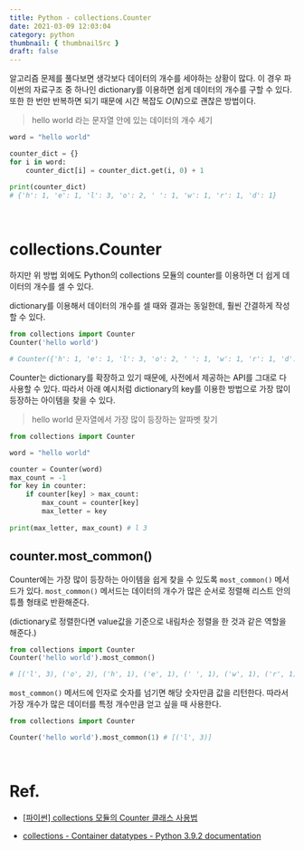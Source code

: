 ```yaml
---
title: Python - collections.Counter
date: 2021-03-09 12:03:04
category: python
thumbnail: { thumbnailSrc }
draft: false
---
```


알고리즘 문제를 풀다보면 생각보다 데이터의 개수를 세야하는 상황이 많다. 이 경우 파이썬의 자료구조 중 하나인 dictionary를 이용하면 쉽게 데이터의 개수를 구할 수 있다. 또한 한 번만 반복하면 되기 때문에 시간 복잡도 $O(N)$으로 괜찮은 방법이다.

> hello world 라는 문자열 안에 있는 데이터의 개수 세기

```python
word = "hello world"

counter_dict = {}
for i in word:
    counter_dict[i] = counter_dict.get(i, 0) + 1

print(counter_dict)
# {'h': 1, 'e': 1, 'l': 3, 'o': 2, ' ': 1, 'w': 1, 'r': 1, 'd': 1}
```

</br>

# collections.Counter

하지만 위 방법 외에도 Python의 collections 모듈의 counter를 이용하면 더 쉽게 데이터의 개수를 셀 수 있다.

dictionary를 이용해서 데이터의 개수를 셀 때와 결과는 동일한데, 훨씬 간결하게 작성할 수 있다.

```python
from collections import Counter
Counter('hello world')

# Counter({'h': 1, 'e': 1, 'l': 3, 'o': 2, ' ': 1, 'w': 1, 'r': 1, 'd': 1})
```

Counter는 dictionary를 확장하고 있기 때문에, 사전에서 제공하는 API를 그대로 다 사용할 수 있다. 따라서 아래 예시처럼 dictionary의 key를 이용한 방법으로 가장 많이 등장하는 아이템을 찾을 수 있다.

> hello world 문자열에서 가장 많이 등장하는 알파벳 찾기

```python
from collections import Counter

word = "hello world"

counter = Counter(word)
max_count = -1
for key in counter:
    if counter[key] > max_count:
        max_count = counter[key]
        max_letter = key
        
print(max_letter, max_count) # l 3
```

## counter.most_common()

Counter에는 가장 많이 등장하는 아이템을 쉽게 찾을 수 있도록 `most_common()` 메서드가 있다. `most_common()` 메서드는 데이터의 개수가 많은 순서로 정렬해 리스트 안의 튜플 형태로 반환해준다. 

(dictionary로 정렬한다면 value값을 기준으로 내림차순 정렬을 한 것과 같은 역할을 해준다.)

```python
from collections import Counter
Counter('hello world').most_common()

# [('l', 3), ('o', 2), ('h', 1), ('e', 1), (' ', 1), ('w', 1), ('r', 1), ('d', 1)]
```

`most_common()` 메서드에 인자로 숫자를 넘기면 해당 숫자만큼 값을 리턴한다. 따라서 가장 개수가 많은 데이터를 특정 개수만큼 얻고 싶을 때 사용한다.

```python
from collections import Counter

Counter('hello world').most_common(1) # [('l', 3)]
```

</br>

# Ref.

- [[파이썬] collections 모듈의 Counter 클래스 사용법](https://www.daleseo.com/python-collections-counter/)

- [collections - Container datatypes - Python 3.9.2 documentation](https://docs.python.org/3/library/collections.html#collections.Counter)